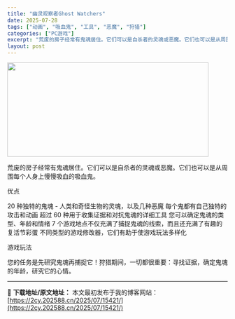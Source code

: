 ```yaml
---
title: "幽灵观察者Ghost Watchers"
date: 2025-07-28
tags: ["动画", "吸血鬼", "工具", "恶魔", "狩猎"]
categories: ["PC游戏"]
excerpt: "荒废的房子经常有鬼魂居住。它们可以是自杀者的灵魂或恶魔。它们也可以是从周围每个人身上慢慢吸血的吸血鬼。 优点 20 种独特的鬼魂 - 人类和奇怪生物的灵魂，以及几种恶魔 每个鬼都有自己独特的攻击和动画 超过 60 种用于收集证据和对抗鬼魂的详细工具 您可以确定鬼魂的类型、年龄和情绪 7 个游戏地点不&hellip;"
layout: post
---
```


<img class="aligncenter size-full wp-image-15412" src="https://2cy.202588.cn/wp-content/uploads/2025/07/2025072808384470.webp" alt="" width="460" height="215" />

荒废的房子经常有鬼魂居住。它们可以是自杀者的灵魂或恶魔。它们也可以是从周围每个人身上慢慢吸血的吸血鬼。

优点

20 种独特的鬼魂 - 人类和奇怪生物的灵魂，以及几种恶魔
每个鬼都有自己独特的攻击和动画
超过 60 种用于收集证据和对抗鬼魂的详细工具
您可以确定鬼魂的类型、年龄和情绪
7 个游戏地点不仅充满了捕捉鬼魂的线索，而且还充满了有趣的复活节彩蛋
不同类型的游戏修改器，它们有助于使游戏玩法多样化

游戏玩法

您的任务是先研究鬼魂再捕捉它！狩猎期间，一切都很重要：寻找证据，确定鬼魂的年龄，研究它的心情。

---
📖 **下载地址/原文地址：** 本文最初发布于我的博客网站：[https://2cy.202588.cn/2025/07/15421/](https://2cy.202588.cn/2025/07/15421/)
